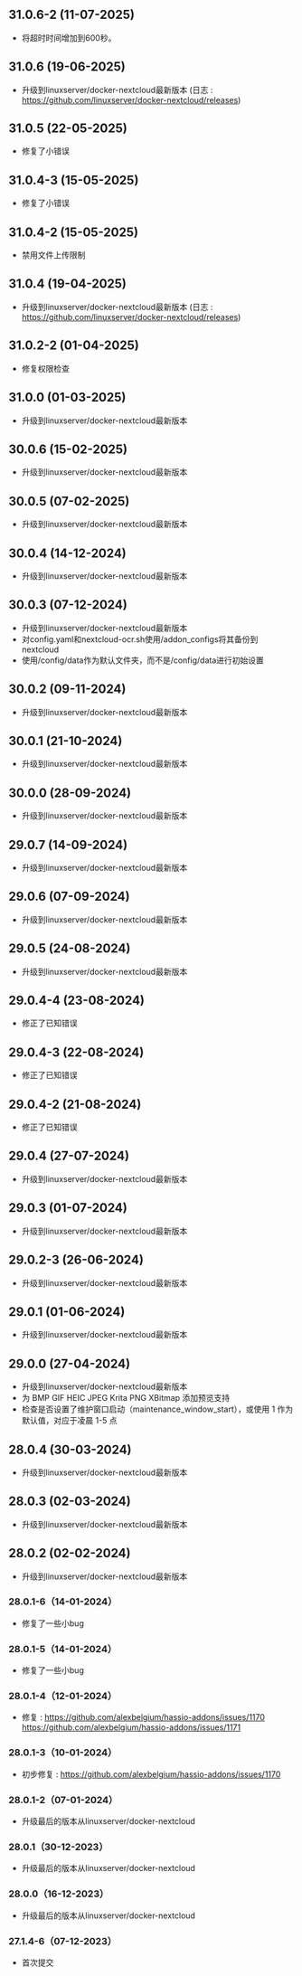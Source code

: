 ## 31.0.6-2 (11-07-2025)
- 将超时时间增加到600秒。
## 31.0.6 (19-06-2025)
- 升级到linuxserver/docker-nextcloud最新版本 (日志 : https://github.com/linuxserver/docker-nextcloud/releases)
## 31.0.5 (22-05-2025)
- 修复了小错误
## 31.0.4-3 (15-05-2025)
- 修复了小错误
## 31.0.4-2 (15-05-2025)
- 禁用文件上传限制
## 31.0.4 (19-04-2025)
- 升级到linuxserver/docker-nextcloud最新版本 (日志 : https://github.com/linuxserver/docker-nextcloud/releases)
## 31.0.2-2 (01-04-2025)
- 修复权限检查
## 31.0.0 (01-03-2025)
- 升级到linuxserver/docker-nextcloud最新版本
## 30.0.6 (15-02-2025)
- 升级到linuxserver/docker-nextcloud最新版本
## 30.0.5 (07-02-2025)
- 升级到linuxserver/docker-nextcloud最新版本
## 30.0.4 (14-12-2024)
- 升级到linuxserver/docker-nextcloud最新版本
## 30.0.3 (07-12-2024)
- 升级到linuxserver/docker-nextcloud最新版本
- 对config.yaml和nextcloud-ocr.sh使用/addon_configs将其备份到nextcloud
- 使用/config/data作为默认文件夹，而不是/config/data进行初始设置
## 30.0.2 (09-11-2024)
- 升级到linuxserver/docker-nextcloud最新版本
## 30.0.1 (21-10-2024)
- 升级到linuxserver/docker-nextcloud最新版本
## 30.0.0 (28-09-2024)
- 升级到linuxserver/docker-nextcloud最新版本
## 29.0.7 (14-09-2024)
- 升级到linuxserver/docker-nextcloud最新版本
## 29.0.6 (07-09-2024)
- 升级到linuxserver/docker-nextcloud最新版本
## 29.0.5 (24-08-2024)
- 升级到linuxserver/docker-nextcloud最新版本
## 29.0.4-4 (23-08-2024)
- 修正了已知错误
## 29.0.4-3 (22-08-2024)
- 修正了已知错误
## 29.0.4-2 (21-08-2024)
- 修正了已知错误

## 29.0.4 (27-07-2024)
- 升级到linuxserver/docker-nextcloud最新版本

## 29.0.3 (01-07-2024)
- 升级到linuxserver/docker-nextcloud最新版本
## 29.0.2-3 (26-06-2024)
- 升级到linuxserver/docker-nextcloud最新版本
## 29.0.1 (01-06-2024)
- 升级到linuxserver/docker-nextcloud最新版本
## 29.0.0 (27-04-2024)
- 升级到linuxserver/docker-nextcloud最新版本
- 为 BMP GIF HEIC JPEG Krita PNG XBitmap 添加预览支持
- 检查是否设置了维护窗口启动（maintenance_window_start），或使用 1 作为默认值，对应于凌晨 1-5 点
## 28.0.4 (30-03-2024)
- 升级到linuxserver/docker-nextcloud最新版本
## 28.0.3 (02-03-2024)
- 升级到linuxserver/docker-nextcloud最新版本
## 28.0.2 (02-02-2024)
- 升级到linuxserver/docker-nextcloud最新版本

### 28.0.1-6（14-01-2024）

- 修复了一些小bug

### 28.0.1-5（14-01-2024）

- 修复了一些小bug

### 28.0.1-4（12-01-2024）

- 修复 :  https://github.com/alexbelgium/hassio-addons/issues/1170 https://github.com/alexbelgium/hassio-addons/issues/1171

### 28.0.1-3（10-01-2024）

- 初步修复 : https://github.com/alexbelgium/hassio-addons/issues/1170

### 28.0.1-2（07-01-2024）

- 升级最后的版本从linuxserver/docker-nextcloud

### 28.0.1（30-12-2023）

- 升级最后的版本从linuxserver/docker-nextcloud

### 28.0.0（16-12-2023）

- 升级最后的版本从linuxserver/docker-nextcloud

### 27.1.4-6（07-12-2023）

- 首次提交